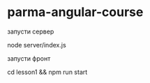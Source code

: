 # parma-angular-course

запусти сервер

node server/index.js

запусти фронт

cd lesson1 && npm run start
